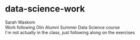 # data-science-work
Sarah Waskom\
Work following Olin Alumni Summer Data Science course\
I'm not actually in the class, just following along on the exercises
